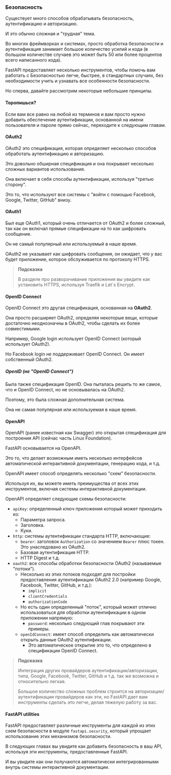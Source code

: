 <h3>Безопасность</h3>

Существует много способов обрабатывать безопасность, аутентификацию и авторизацию.

И это обычно сложная и "трудная" тема.

Во многих фреймворках и системах, просто обработка безопасности и аутентификация занимает большое количество усилий и
кода (в большом количестве случаев это может быть 50 или более процентов всего написанного кода).

FastAPI предоставляет несколько инструментов, чтобы помочь вам работать с Безопасностью легче, быстрее, в стандартных
случаях, без необходимости учить и узнавать все особенности безопасности.

Но сперва, давайте рассмотрим некоторые небольшие принципы.

<h4>Торопишься?</h4>

Если вам все равно на любой из терминов и вам просто нужно добавить обеспечение аутентификации, основанной на имени 
пользователя и пароле прямо сейчас, переходите к следующим главам.

<h4>OAuth2</h4>

OAuth2 это спецификация, которая определяет несколько способов обработать аутентификацию и авторизацию.

Это довольно обширная спецификация и она покрывает несколько сложных вариантов использования.

Она включает в себя способы аутентификации, используя "третью сторону".

Это то, что используют все системы с "войти с помощью Facebook, Google, Twitter, GitHub" внизу.

<h4>OAuth1</h4>

Был еще OAuth1, который очень отличается от OAuth2 и более сложный, так как он включал прямые спецификации на то как
шифровать сообщение.

Он не самый популярный или используемый в наше время.

OAuth2 не указывает как шифровать сообщения, он ожидает, что у вас будет приложение, которое обслуживается по протоколу 
HTTPS.

> **Подсказка**
> 
> В разделе про разворачивание приложения вы увидите как установить HTTPS, используя Traefik и Let`s Encrypt.

<h4>OpenID Connect</h4>

OpenID Connect это другая спецификация, основанная на **OAuth2**.

Она просто расширяет OAuth2, определяя некоторые вещи, которые достаточно неоднозначны в OAuth2, чтобы сделать их более
совместимыми.

Например, Google login использует OpenID Connect (который использует OAuth2).

Но Facebook login не поддерживает OpenID Connect. Он имеет собственный OAuth2.

<h5>OpenID (не "OpenID Connect")</h5>

Была также спецификация OpenID. Она пыталась решить то же самое, что и OpenID Connect, но не основывалась на OAuth2.

Поэтому, это была сложная дополнительная система.

Она не самая популярная или используемая в наше время.

<h4>OpenAPI</h4>

OpenAPI (ранее известная как Swagger) это открытая спецификация для построения API (сейчас часть Linux Foundation).

FastAPI основывается на OpenAPI.

Это то, что делает возможным иметь несколько интерфейсов автоматической интерактивной документации, генерацию кода, и т.д.

OpenAPI имеет способ определять несколько "схем" безопасности.

Используя их, вы можете иметь преимущества от всех этих инструментов, включая системы интерактивной документации.

OpenAPI определяет следующие схемы безопасности:
* `apiKey`: определенный ключ приложения который может приходить из:
  * Параметра запроса.
  * Заголовка.
  * Куки.
* `http`: системы аутентификации стандарта HTTP, включающие:
  * `bearer`: заголовок `Authorization` со значением `Bearer` плюс токен. Это унаследовано из OAuth2.
  * Базовая аутентификация HTTP.
  * HTTP Digest и т.д.
* `oauth2`: все способы обработки безопасности OAuth2 (называемые "потоки").
  * Несколько из этих потоков подходят для постройки предоставления аутентификации OAuth2 2.0 (например Google, Facebook,
  Twitter, GitHub, и т.д.):
    * `implicit`
    * `clientCredentials`
    * `authorizationCode`
  * Но есть один определенный "поток", который может отлично использоваться для обработки аутентификации в одном приложении
  напрямую:
    * `password`: несколько следующий глав покрывают эти примеры.
  * `openIdConnect`: имеет способ определить как автоматически открыть данные OAuth2 аутентификации.
    * Это автоматическое открытие это то, что определено в спецификации OpenID Connect.

> **Подсказка**
> 
> Интеграция других провайдеров аутентификации/авторизации, типа, Google, Facebook, Twitter, GitHub и т.д. так же возможна
> и относительно легкая.
> 
> Большое количество сложных проблем строится на авторизации/аутентификации провайдеров как эти, но FastAPI дает вам 
> инструменты сделать это легче, делая тяжелую работу за вас.

<h4>FastAPI utilities</h4>

FastAPI предоставляет различные инструменты для каждой из этих схем безопасности в модуле `fastapi.security`, который
упрощает использование этих механизмов безопасности.

В следующих главах вы увидите как добавить безопасность в ваш API, используя эти инструменты, предоставленные FastAPI.

И вы увидите как они получаются автоматически интегрированными внутрь системы интерактивной документации.
